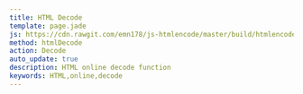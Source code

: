 ```yaml
---
title: HTML Decode
template: page.jade
js: https://cdn.rawgit.com/emn178/js-htmlencode/master/build/htmlencode.min.js
method: htmlDecode
action: Decode
auto_update: true
description: HTML online decode function
keywords: HTML,online,decode
---
```

